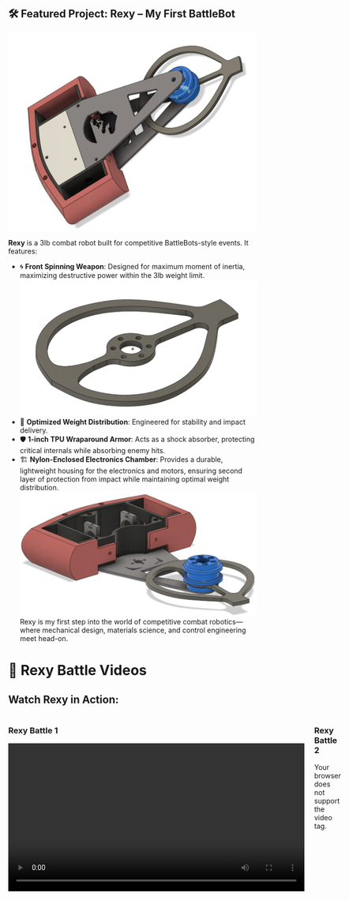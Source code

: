 ## 🛠️ Featured Project: **Rexy** – My First BattleBot

![Rexy Front View](images/rexy.png) <!-- Optional second image -->

**Rexy** is a 3lb combat robot built for competitive BattleBots-style events. It features:

- 🌀 **Front Spinning Weapon**: Designed for maximum moment of inertia, maximizing destructive power within the 3lb weight limit.
![Weapon design in Fusion 360](images/weapon.png)
- 🧠 **Optimized Weight Distribution**: Engineered for stability and impact delivery.
- 🛡️ **1-inch TPU Wraparound Armor**: Acts as a shock absorber, protecting critical internals while absorbing enemy hits.
- 🏗️ **Nylon-Enclosed Electronics Chamber**: Provides a durable, lightweight housing for the electronics and motors, ensuring second layer of protection from impact while maintaining optimal weight distribution.
![Rexy Front View](images/internals.png)
Rexy is my first step into the world of competitive combat robotics—where mechanical design, materials science, and control engineering meet head-on.

# 🎥 Rexy Battle Videos

## Watch Rexy in Action:

<div style="display: flex; justify-content: space-around;">

  <div style="margin-right: 20px;">
    <h3>Rexy Battle 1</h3>
    <video width="600" controls>
        <source src="images/fight_1.mp4" type="video/mp4">
        Your browser does not support the video tag.
        </video>
  </div>

  <div>
    <h3>Rexy Battle 2</h3>
    <source src="images/fight_2.mp4.mp4" type="video/mp4">
        Your browser does not support the video tag.
        </video>
  </div>

</div>